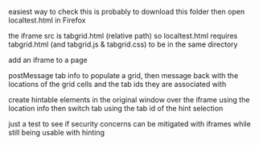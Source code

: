 easiest way to check this is probably to download this folder then open localtest.html in Firefox

the iframe src is tabgrid.html (relative path) so localtest.html requires tabgrid.html (and tabgrid.js & tabgrid.css) to be in the same directory

add an iframe to a page

postMessage tab info to populate a grid, then message back with the locations of the grid cells and the tab ids they are associated with

create hintable elements in the original window over the iframe using the location info then switch tab using the tab id of the hint selection

just a test to see if security concerns can be mitigated with iframes while still being usable with hinting
